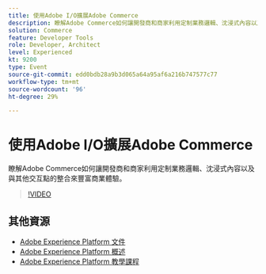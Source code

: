 ```yaml
---
title: 使用Adobe I/O擴展Adobe Commerce
description: 瞭解Adobe Commerce如何讓開發商和商家利用定制業務邏輯、沈浸式內容以及與其他交互點的整合來豐富商業體驗。
solution: Commerce
feature: Developer Tools
role: Developer, Architect
level: Experienced
kt: 9200
type: Event
source-git-commit: edd0bdb28a9b3d065a64a95af6a216b747577c77
workflow-type: tm+mt
source-wordcount: '96'
ht-degree: 29%

---
```


# 使用Adobe I/O擴展Adobe Commerce

瞭解Adobe Commerce如何讓開發商和商家利用定制業務邏輯、沈浸式內容以及與其他交互點的整合來豐富商業體驗。

>[!VIDEO](https://video.tv.adobe.com/v/337727/?quality=12&learn=on&hidetitle=true)

## 其他資源

- [Adobe Experience Platform 文件](https://experienceleague.adobe.com/docs/experience-platform.html)
- [Adobe Experience Platform 概述](https://experienceleague.adobe.com/docs/experience-platform/landing/home.html?lang=zh-Hant)
- [Adobe Experience Platform 教學課程](https://experienceleague.adobe.com/docs/platform-learn/tutorials/overview.html?lang=zh-Hant)
